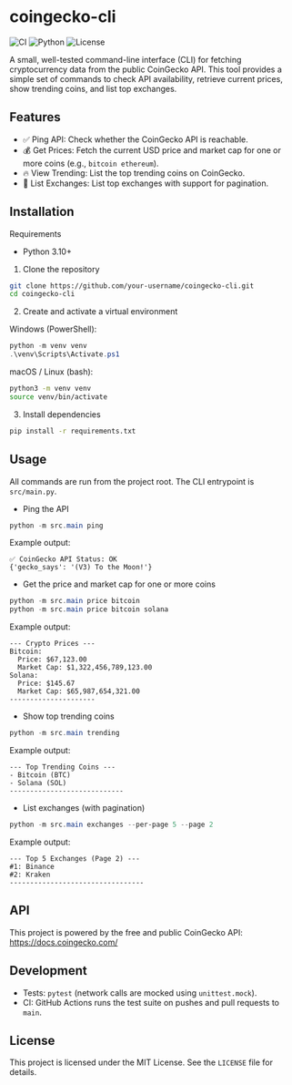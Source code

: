 # coingecko-cli

![CI](https://github.com/lelwer/coingecko-cli/actions/workflows/tests.yml/badge.svg)
![Python](https://img.shields.io/badge/python-3.10+-blue.svg)
![License](https://img.shields.io/badge/license-MIT-green.svg)

A small, well-tested command-line interface (CLI) for fetching cryptocurrency data from the public CoinGecko API. This tool provides a simple set of commands to check API availability, retrieve current prices, show trending coins, and list top exchanges.

## Features

- ✅ Ping API: Check whether the CoinGecko API is reachable.
- 💰 Get Prices: Fetch the current USD price and market cap for one or more coins (e.g., `bitcoin ethereum`).
- 🔥 View Trending: List the top trending coins on CoinGecko.
- 🏦 List Exchanges: List top exchanges with support for pagination.

## Installation

Requirements
- Python 3.10+

1. Clone the repository

```bash
git clone https://github.com/your-username/coingecko-cli.git
cd coingecko-cli
```

2. Create and activate a virtual environment

Windows (PowerShell):

```powershell
python -m venv venv
.\venv\Scripts\Activate.ps1
```

macOS / Linux (bash):

```bash
python3 -m venv venv
source venv/bin/activate
```

3. Install dependencies

```bash
pip install -r requirements.txt
```

## Usage

All commands are run from the project root. The CLI entrypoint is `src/main.py`.

- Ping the API

```powershell
python -m src.main ping
```

Example output:

```text
✅ CoinGecko API Status: OK
{'gecko_says': '(V3) To the Moon!'}
```

- Get the price and market cap for one or more coins

```powershell
python -m src.main price bitcoin
python -m src.main price bitcoin solana
```

Example output:

```text
--- Crypto Prices ---
Bitcoin:
  Price: $67,123.00
  Market Cap: $1,322,456,789,123.00
Solana:
  Price: $145.67
  Market Cap: $65,987,654,321.00
---------------------
```

- Show top trending coins

```powershell
python -m src.main trending
```

Example output:

```text
--- Top Trending Coins ---
- Bitcoin (BTC)
- Solana (SOL)
----------------------------
```

- List exchanges (with pagination)

```powershell
python -m src.main exchanges --per-page 5 --page 2
```

Example output:

```text
--- Top 5 Exchanges (Page 2) ---
#1: Binance
#2: Kraken
---------------------------------
```

## API

This project is powered by the free and public CoinGecko API: https://docs.coingecko.com/

## Development

- Tests: `pytest` (network calls are mocked using `unittest.mock`).
- CI: GitHub Actions runs the test suite on pushes and pull requests to `main`.

## License

This project is licensed under the MIT License. See the `LICENSE` file for details.


